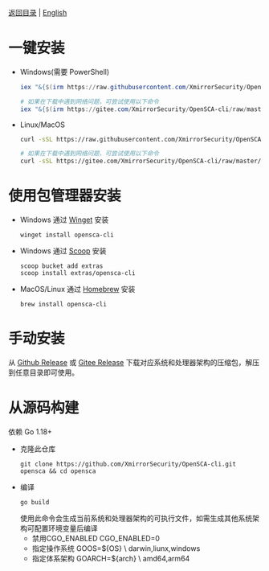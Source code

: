[返回目录](/docs/README-zh-CN.md) | [English](./Installation.md)

# 一键安装

- Windows(需要 PowerShell)
  ```powershell
  iex "&{$(irm https://raw.githubusercontent.com/XmirrorSecurity/OpenSCA-cli/master/scripts/install.ps1)}"

  # 如果在下载中遇到网络问题，可尝试使用以下命令
  iex "&{$(irm https://gitee.com/XmirrorSecurity/OpenSCA-cli/raw/master/scripts/install.ps1)} gitee"
  ```
- Linux/MacOS
  ```bash
  curl -sSL https://raw.githubusercontent.com/XmirrorSecurity/OpenSCA-cli/master/scripts/install.sh | sh

  # 如果在下载中遇到网络问题，可尝试使用以下命令
  curl -sSL https://gitee.com/XmirrorSecurity/OpenSCA-cli/raw/master/scripts/install.sh | sh -s -- gitee
  ```

# 使用包管理器安装

- Windows 通过 [Winget](https://github.com/microsoft/winget-cli) 安装

  
  ```shell
  winget install opensca-cli
  ```
- Windows 通过 [Scoop](https://scoop.sh/) 安装
  ```shell
  scoop bucket add extras
  scoop install extras/opensca-cli
  ```
- MacOS/Linux 通过 [Homebrew](https://brew.sh/) 安装 
  ```shell
  brew install opensca-cli
  ```

# 手动安装

从 [Github Release](https://github.com/XmirrorSecurity/OpenSCA-cli/releases) 或 [Gitee Release](https://gitee.com/XmirrorSecurity/OpenSCA-cli/releases/) 下载对应系统和处理器架构的压缩包，解压到任意目录即可使用。

# 从源码构建

依赖 Go 1.18+

- 克隆此仓库
  ```shell
  git clone https://github.com/XmirrorSecurity/OpenSCA-cli.git opensca && cd opensca
  ```
- 编译
  ```shell
  go build
  ```
  使用此命令会生成当前系统和处理器架构的可执行文件，如需生成其他系统架构可配置环境变量后编译
  - 禁用CGO_ENABLED CGO_ENABLED=0
  - 指定操作系统 GOOS=${OS} \\ darwin,liunx,windows
  - 指定体系架构 GOARCH=${arch} \\ amd64,arm64
